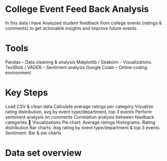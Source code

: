 # College Event Feed Back Analysis
In this data i have Analyzed  student feedback from college events (ratings & comments) to get actionable insights and improve future events.
# Tools
Pandas – Data cleaning & analysis
Matplotlib / Seaborn – Visualizations
TextBlob / VADER – Sentiment analysis
Google Colab – Online coding environment
# Key Steps
Load CSV & clean data
Calculate average ratings per category
Visualize rating distribution, avg by event type/department, top 3 events
Perform sentiment analysis on comments
Correlation analysis between feedback categories
🔹 Visualizations
Pie chart: Average ratings
Histograms: Rating distribution
Bar charts: Avg rating by event type/department & top 3 events
Sentiment: Bar & pie charts
# Data set overview
